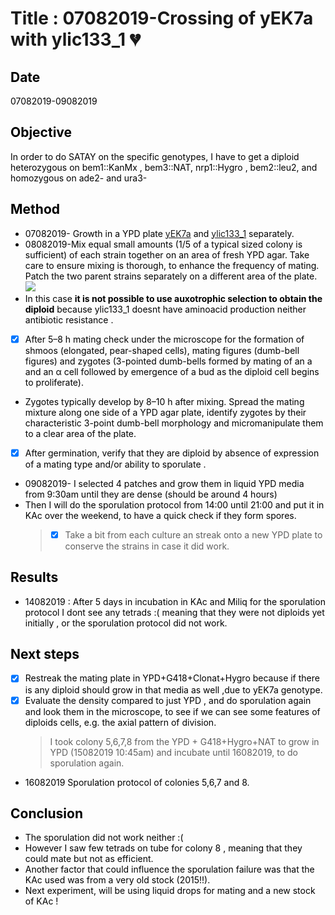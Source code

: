 # Title : 07082019-Crossing of yEK7a with ylic133_1 💔

<font color='black'>

## Date
07082019-09082019

## Objective

In order to do SATAY on the specific genotypes, I have to get a diploid heterozygous on bem1::KanMx , bem3::NAT, nrp1::Hygro , bem2::leu2, and homozygous on ade2- and ura3-

## Method
- 07082019- Growth in a YPD plate [yEK7a](../../2019-07-04_Strain_tableSATAY.md) and  [ylic133_1](../../2019-07-04_Strain_tableSATAY.md) separately.
- 08082019-Mix equal small amounts (1/5 of a typical sized colony is sufficient) of each strain together on an area of fresh YPD agar. Take care to ensure mixing is thorough, to enhance the frequency of mating. Patch the two parent strains separately on a different area of the plate.
![](../images/mating-yek7a-ylic133_1-09082019.png)
- In this case **it is not possible to use  auxotrophic selection to obtain the diploid**  because ylic133_1 doesnt have  aminoacid production neither  antibiotic resistance .
- [x] After 5–8 h mating check under the microscope for the formation of shmoos (elongated, pear-shaped cells), mating figures (dumb-bell figures) and zygotes (3-pointed dumb-bells formed by mating of an a and an α cell followed by emergence of a bud as the diploid cell begins to proliferate).
-  Zygotes typically develop by 8–10 h after mixing. Spread the mating mixture along one side of a YPD agar plate, identify zygotes by their characteristic 3-point dumb-bell morphology and micromanipulate them to a clear area of the plate.
- [x] After germination, verify that they are diploid by absence of expression of a mating type  and/or ability to sporulate .
- 09082019- I selected 4 patches and grow them in liquid YPD media from 9:30am until they are dense (should be around 4 hours)
- Then I will do the sporulation protocol from 14:00 until 21:00 and put it in KAc over the weekend, to have a quick check if they form spores.
   > - [x] Take a bit from each culture an streak onto a new YPD plate to conserve the strains in case it did work.


## Results
- 14082019 : After 5 days in incubation in KAc and Miliq for the sporulation protocol I dont see any tetrads :( meaning that they were not diploids yet initially , or the sporulation protocol did  not work.

## Next steps
- [x] Restreak the mating plate in YPD+G418+Clonat+Hygro because if there is any diploid should grow in that media as well ,due to yEK7a genotype.
- [x] Evaluate the density compared to just YPD , and do sporulation again and look them in the microscope, to see if we can see some features of diploids cells, e.g. the axial pattern of division.
  > I took colony 5,6,7,8 from the YPD + G418+Hygro+NAT to grow in YPD (15082019 10:45am) and incubate until 16082019, to do sporulation again.
- 16082019 Sporulation protocol of colonies 5,6,7 and 8.

## Conclusion
- The sporulation did not work neither :(
- However I saw few tetrads on tube for colony 8 , meaning that they could mate but not as efficient.
- Another factor that could influence the sporulation failure was that the KAc used was from a very old stock (2015!!).
- Next experiment, will be using liquid drops for mating and a new stock of KAc !
